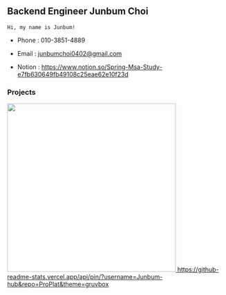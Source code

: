 


## Backend Engineer Junbum Choi

    Hi, my name is Junbum!
- Phone : 010-3851-4889

- Email : junbumchoi0402@gmail.com

- Notion : https://www.notion.so/Spring-Msa-Study-e7fb630649fb49108c25eae62e10f23d



### Projects

<a href="https://github.com/MangPofol/bookclub-server">
    <img align="" width=390 src="https://github.com/Junbum-hub/ProPlat">
    https://github-readme-stats.vercel.app/api/pin/?username=Junbum-hub&repo=ProPlat&theme=gruvbox
</a>


<br>
<br>
